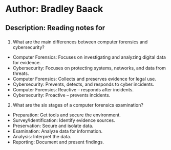 # Author: Bradley Baack

## Description: Reading notes for

### 


1) What are the main differences between computer forensics and cybersecurity?
- Computer Forensics: Focuses on investigating and analyzing digital data for evidence.
- Cybersecurity: Focuses on protecting systems, networks, and data from threats.
- Computer Forensics: Collects and preserves evidence for legal use.
- Cybersecurity: Prevents, detects, and responds to cyber incidents.
- Computer Forensics: Reactive – responds after incidents.
- Cybersecurity: Proactive – prevents incidents.
2) What are the six stages of a computer forensics examination?
- Preparation: Get tools and secure the environment.
- Survey/Identification: Identify evidence sources.
- Preservation: Secure and isolate data.
- Examination: Analyze data for information.
- Analysis: Interpret the data.
- Reporting: Document and present findings.
